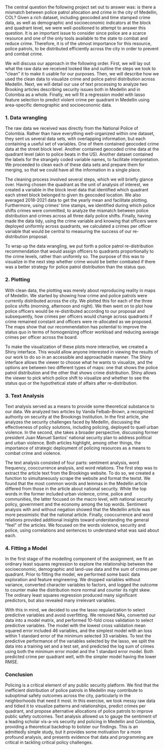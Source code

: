 The central question the following project set out to answer was: is there a mismatch between police patrol allocation and crime in the city of Medellin, COL? Given a rich dataset, including geocoded and time stamped crime data, as well as demographic and socioeconomic indicators at the block and quadrant level, we were well-positioned to attempt to answer this question. It is an important issue to consider since police are a scarce resource and one of the only tools available to the state to combat and reduce crime. Therefore, it is of the utmost importance for this resource, police patrols, to be distributed efficiently across the city in order to prevent and combat crime.

We will discuss our approach in the following order. First, we will lay out what the raw data we received looked like and outline the steps we took to "clean" it to make it usable for our purposes. Then, we will describe how we used the clean data to visualize crime and police patrol distribution across Medellin. Next, we will detail our use of text processing to analyze two Brooking articles describing security issues both in Medellin and in Colombia as a whole. Finally, we will fit a regression model with lasso feature selection to predict violent crime per quadrant in Medellin using area-specific demographic and socioeconomic data.

### 1. Data wrangling

The raw data we received was directly from the National Police of Colombia. Rather than have everything well-organized within one dataset, they sent us several data sets, with overlapping information, but each containing a useful set of variables. One of them contained geocoded crime data at the street block level. Another contained geocoded crime data at the quadrant level (akin to police beats in the US). Another dataset contained the labels for the strangely coded variable names, to facilitate interpretation. We proceeded to clean each of these data sets and prepare them for merging, so that we could have all the information in a single place. 

The cleaning process involved several steps, which we will briefly glance over. Having chosen the quadrant as the unit of analysis of interest, we created a variable in the block level data that identified which quadrant each street block belonged to given its geocoded location. We also averaged 2018-2021 data to get the yearly mean and facilitate plotting. Furthermore, using crimes' time stamps, we identified during which police shifts crimes were committed, to analyze the mismatch between police distribution and crimes across all three daily police shifts. Finally, having made the data tidy, using the crime variable and knowing that officers were deployed uniformly across quadrants, we calculated a crimes per officer variable that would be central to measuring the success of our re-distribution proposal.

To wrap up the data wrangling, we put forth a police patrol re-distribution recommendation that would assign officers to quadrants proportionally to the crime levels, rather than uniformly so. The purpose of this was to visualize in the next step whether crime would be better combated if there was a better strategy for police patrol distribution than the status quo.

### 2. Plotting

With clean data, the plotting was merely about reproducing reality in maps of Medellin. We started by showing how crime and police patrols were currently distributed across the city. We plotted this for each of the three police shifts (morning, afternoon and night). We then went on to plot how police officers would be re-distributed according to our proposal and subsequently, how crimes per officers would change across quadrants if crime remained constant and officers were re-allocated as we proposed. The maps show that our recommendation has potential to improve the status quo in terms of homogenizing officer workload and reducing average crimes per officer across the board.

To make the visualization of these plots more interactive, we created a Shiny interface. This would allow anyone interested in viewing the results of our work to do so in an accessible and approachable manner. The Shiny interface allows the viewer to choose what he wants to visualize, and the options are between two different types of maps: one that shows the police patrol distribution and the other that shows crime distribution. Shiny allows the viewer to pick which police shift to visualize and whether to see the status quo or the hypothetical state of affairs after re-distribution.

### 3. Text Analysis

Text analysis served as a means to provide some theoretical substance to our data. We analyzed two articles by Vanda Felbab-Brown, a recognized authority on security at the Brookings Institution. In the first article, she analyzes the security challenges faced by Medellin, discussing the effectiveness of policy solutions, including policing, deployed to quell urban violence. In the second, she takes a broader perspective, discussing former president Juan Manuel Santos' national security plan to address political and urban violence. Both articles highlight, among other things, the importance of strategic deployment of policing resources as a means to combat crime and violence. 

The text analysis consisted of four parts: sentiment analysis, word frequency, cooccurrence analysis, and word relations. The first step was to extract the article text from the Brookings website. To do so, we created a function to simultaneously scrape the website and format the textst. We found that the most common words and lemmas in the Medellin article differed from those in the article about national security. While the top words in the former included urban violence, crime, police and communities, the latter focused on the macro level, with national security policy, government and the economy among the top words. Sentiment analysis with and without negation showed that the Medellin article was more pessimistic that the national article. Finally, cooccurrence and word relations provided additional insights toward understanding the general "feel" of the articles. We focused on the words violence, security and police, using correlations and sentences to understand what was said about each. 


### 4. Fitting a Model

In the first stage of the modelling component of the assignment, we fit an ordinary least squares regression to explore the relationship between the socioeconomic, demographic and land-use data and the sum of crimes per quadrant. Prior to fitting the model, we performed some basic data exploration and feature engineering. We dropped variables without variance, converted character variables to factors, and logged the outcome to counter make the distribution more normal and counter its right skew. The ordinary least squares regression produced many significant predictors, but also revealed many irrelevant variables.

With this in mind, we decided to use the lasso regularization to select predictive variables and avoid overfitting. We removed NAs, converted our data into a model matrix, and performed 10-fold cross validation to select predictive variables. The model with the lowest cross validation mean squared error included 46 variables, and the simplest model with an loss within 1 standard error of the minimum selected 33 variables. To test the predictive performance of the variables selected by the lasso, we split the data into a training set and a test set, and predicted the log sum of crimes using both the minimum error model and the 1 standard error model. Both predicted crime per quadrant well, with the simpler model having the lower RMSE.


### Conclusion

Policing is a critical element of any public security platform. We find that the inefficient distribution of police patrols in Medellin may contribute to suboptimal safety outcomes across the city, particularly in the neighborhoods that need it most. In this exercise, we took messy raw data and tidied it to visualize patterns and relationships, predict crimes per quadrant, and propose alternative allocations of police patrols to improve public safety outcomes. Text analysis allowed us to gauge the sentiment of a leading scholar vis-a-vis security and policing in Medellin and Colombia, providing a theoretical backdrop to bolster our findings. This is an admittedly simple study, but it provides some motivation for a more profound analysis, and presents evidence that data and programming are critical in tackling critical policy challenges.      
